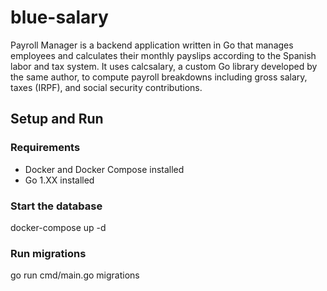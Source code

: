 # blue-salary
Payroll Manager is a backend application written in Go that manages employees and calculates their monthly payslips according to the Spanish labor and tax system.  It uses calcsalary, a custom Go library developed by the same author, to compute payroll breakdowns including gross salary, taxes (IRPF), and social security contributions.



## Setup and Run

### Requirements

- Docker and Docker Compose installed
- Go 1.XX installed

### Start the database
docker-compose up -d

### Run migrations
go run cmd/main.go migrations

